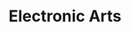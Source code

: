 ---
layout: tcf-company-2025
title: Electronic Arts
link: https://www.ea.com/
short_bio: >
        At EA, we exist to Inspire the World to Play. We create amazing experiences for our players everywhere and we consider our players experiences first in everything we do.
imageLink: /files/tcf2025/ea.png
industry:
  - Art, Design, Digital Media and Entertainment
  - Information Technology
  - Marketing and Communication
  - Science, Research & Development
majors: Computer Science, Data Science, Computer Engineering
workAuth: Canadian Citizen/Permanent Resident, International Student, US Citizen, All
degreeLevels: Current Students in an Undergraduate Program, Current Students in a Masters Program
positionTypes: Internships, Co-op Student (4 months), Co-op Student (8+ months), Recent Graduate, Full-time
boothNumber: 
---